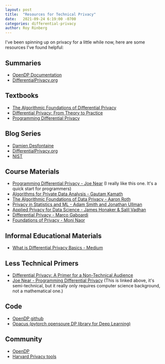 ```yaml
---
layout: post
title:  "Resources for Technical Privacy"
date:   2021-09-24 6:19:00 -0700
categories: differential-privacy  
author: Roy Rinberg
---
```


I've been spinning up on privacy for a little while now, here are some resources I've found helpful:

## Summaries
    
- [OpenDP Documentation](https://docs.opendp.org/en/stable/resources/index.html)
- [DifferentialPrivacy.org](https://differentialprivacy.org/resources/)

## Textbooks

- [The Algorithmic Foundations of Differential Privacy](https://www.cis.upenn.edu/~aaroth/Papers/privacybook.pdf)
- [Differential Privacy: From Theory to Practice](https://ieeexplore.ieee.org/document/7731575)
- [Programming Differential Privacy](https://programming-dp.com/)

## Blog Series

- [Damien Desfontaine](https://desfontain.es/privacy/differential-privacy-reading-list.html)
- [DifferentialPrivacy.org](https://differentialprivacy.org/)
- [NIST](https://www.nist.gov/itl/applied-cybersecurity/privacy-engineering/collaboration-space/focus-areas/de-id/dp-blog)

## Course Materials

- [Programming Differential Privacy - Joe Near](https://jnear.github.io/cs211-data-privacy/) (I really like this one. It's a quick start for programmers)
- [Algorithms for Private Data Analysis - Gautam Kamath](http://www.gautamkamath.com/CS860-fa2020.html)
- [The Algorithmic Foundations of Data Privacy - Aaron Roth](https://www.cis.upenn.edu/~aaroth/courses/privacyF11.html)
- [Privacy in Statistics and ML - Adam Smith and Jonathan Ullman](https://dpcourse.github.io/)
- [Applied Privacy for Data Science - James Honaker & Salil Vadhan](http://people.seas.harvard.edu/~salil/cs208/spring19/)
- [Differential Privacy - Marco Gaboardi](http://cs-people.bu.edu/gaboardi/teaching/CSE660-fall17.html)
- [Foundations of Privacy - Moni Naor](https://www.wisdom.weizmann.ac.il/~naor/COURSE/foundations_of_privacy.html)

## Informal Educational Materials
- [What is Differential Privacy Basics - Medium](https://becominghuman.ai/what-is-differential-privacy-1fd7bf507049)

## Less Technical Primers
- [Differential Privacy: A Primer for a Non-Technical Audience](https://papers.ssrn.com/sol3/papers.cfm?abstract_id=3338027)
- [Joe Near - Programming Differential Privacy](https://jnear.github.io/cs211-data-privacy/) (This is linked above, it's semi-technical, but it really only requires computer science background, not a mathematical one.)

## Code

- [OpenDP github](https://github.com/opendp)
- [Opacus (pytorch opensoure DP library for Deep Learning)](https://opacus.ai/tutorials/)

## Community
- [OpenDP](https://opendp.org/)
- [Harvard Privacy tools](https://privacytools.seas.harvard.edu/)
